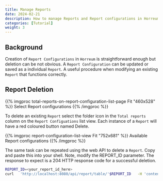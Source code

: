 ```yaml
---
title: Manage Reports
date: 2024-02-21
description: How to manage Reports and Report configurations in Horreum
categories: [Tutorial]
weight: 3
---
```


## Background

Creation of `Report Configurations` in `Horreum` is straightforward enough but deletion can be not obvious. A `Report Configuration` can be updated or saved as a individual `Report`. A useful procedure when modifying an existing `Report` that functions correctly.

## Report Deletion

{{% imgproc total-reports-on-report-configuration-list-page Fit "460x528" %}}
Select Report configurations
{{% /imgproc %}}

To delete an existing `Report` select the folder icon in the `Total reports` column on the `Report Configuations` list view. Each instance of a `Report` will have a red coloured button named Delete.

{{% imgproc report-configuration-list-view Fit "752x681" %}}
Available Report configurations
{{% /imgproc %}}

The same task can be repeated using the web API to delete a `Report`. Copy and paste this into your shell. Note, modify the REPORT_ID parameter. The response to expect is a 204 HTTP response code for a successful deletion.

```bash
REPORT_ID=<your_report_id_here>
curl   'http://localhost:8080/api/report/table/'$REPORT_ID   -H 'content-type: application/json' -H "X-Horreum-API-Key: $API_KEY" --request DELETE -v
```
